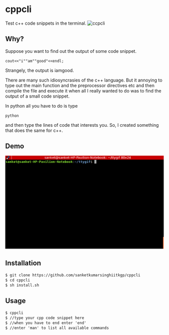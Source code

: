 # cppcli
Test c++ code snippets in the terminal.
![ccpcli](CCPCLI.png)



## Why?

Suppose you want to find out the output of some code snippet.

```
cout<<"i""am""good"<<endl;
```
Strangely, the output is iamgood.

There are many such idiosyncrasies of the c++ language. But it annoying to type out the main function and the preprocessor directives etc and then compile the file and execute it when all I really wanted to do was to find the output of a small code snippet.

In python all you have to do is type
```
python
```
and then type the lines of code that interests you.
So, I created something that does the same for c++.


## Demo

![This is how it works](tty.gif)


## Installation
```
$ git clone https://github.com/sanketkumarsinghiitkgp/cppcli
$ cd cppcli
$ sh install.sh
```
## Usage

```
$ cppcli
$ //type your cpp code snippet here
$ //when you have to end enter 'end'
$ //enter 'man' to list all available commands
```